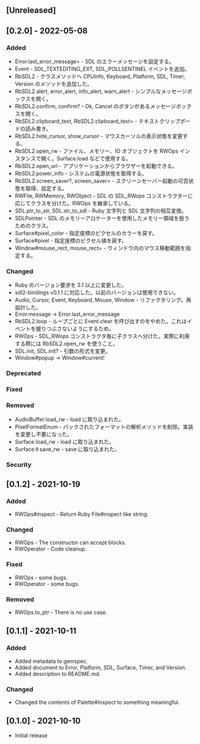 ## [Unreleased]

## [0.2.0] - 2022-05-08

### Added
- Error.last_error_message= - SDL のエラーメッセージを設定する。
- Event - SDL_TEXTEDITING_EXT, SDL_POLLSENTINEL イベントを追加。
- RbSDL2 - クラスメソッドへ CPUInfo, Keyboard, Platform, SDL, Timer, Version のメソッドを追加した。
- RbSDL2.alert, error_alert, info_alert, warn_alert - シンプルなメッセージボックスを開く。
- RbSDL2.confirm, confirm? - Ok, Cancel のボタンがあるメッセージボックスを開く。
- RbSDL2.clipboard_text, RbSDL2.clipboard_text= - テキストクリップボードの読み書き。
- RbSDL2.hide_cursor, show_cursor - マウスカーソルの表示状態を変更する。
- RbSDL2.open_rw - ファイル、メモリー、IO オブジェクトを RWOps インスタンスで開く。Surface.load などで使用する。
- RbSDL2.open_url - アプリケーションからブラウザーを起動できる。
- RbSDL2.power_info - システムの電源状態を取得する。
- RbSDL2.screen_saver?, screen_saver= - スクリーンセーバー起動の可否状態を取得、設定する。
- RWFile, RWMemory, RWObject - SDL の SDL_RWops コンストラクターに応じてクラスを分けた。RWOps を継承している。
- SDL.ptr_to_str, SDL.str_to_sdl - Ruby 文字列と SDL 文字列の相互変換。
- SDLPointer - SDL のメモリーアロケーターを使用したメモリー領域を扱うためのクラス。
- Surface#pixel_color - 指定座標のピクセルのカラーを戻す。
- Surface#pixel - 指定座標のピクセル値を戻す。
- Window#mouse_rect, mouse_rect= - ウィンドウ内のマウス移動範囲を指定する。

### Changed
- Ruby のバージョン要求を 3.1 以上に変更した。
- sdl2-bindings v0.1.1 に対応した。以前のバージョンは使用できない。
- Audio, Cursor, Event, Keyboard, Mouse, Window - リファクタリング。再設計した。
- Error.message -> Error.last_error_message
- RbSDL2.loop - ループごとに Event.clear を呼び出すのをやめた。これはイベントを握りつぶさないようにするため。
- RWOps - SDL_RWops コンストラクタ毎に子クラスへ分けた。実際に利用する際には RbSDL2.open_rw を使うこと。
- SDL.init, SDL.init? - 引数の形式を変更。
- Window#popup -> Window#current!

### Deprecated

### Fixed

### Removed
- AudioBuffer.load_rw - load に取り込まれた。
- PixelFormatEnum - パックされたフォーマットの解析メソッドを削除。実装を変更し不要になった。
- Surface.load_rw - load に取り込まれた。
- Surface＃save_rw - save に取り込まれた。

### Security

## [0.1.2] - 2021-10-19

### Added
- RWOps#inspect - Return Ruby File#inspect like string.

### Changed
- RWOps - The constructor can accept blocks.
- RWOperator - Code cleanup.

### Fixed
- RWOps - some bugs.
- RWOperator - some bugs.

### Removed
- RWOps.to_ptr - There is no use case.

## [0.1.1] - 2021-10-11

### Added
- Added metadata to gemspec.
- Added document to Error, Platform, SDL, Surface, Timer, and Version.
- Added description to README.md.

### Changed
- Changed the contents of Palette#inspect to something meaningful.

## [0.1.0] - 2021-10-10

- Initial release
